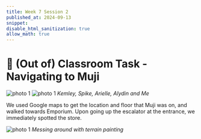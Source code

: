 ```yaml
---
title: Week 7 Session 2
published_at: 2024-09-13
snippet: 
disable_html_sanitization: true
allow_math: true
---
```


# :page_with_curl: (Out of) Classroom Task - Navigating to Muji

![photo 1](photos/34.jpg)
![photo 1](photos/35.jpg)
*Kemley, Spike, Arielle, Alydin and Me*

We used Google maps to get the location and floor that Muji was on, and walked towards Emporium. Upon going up the escalator at the entrance, we immediately spotted the store.

![photo 1](photos/36.png)
*Messing around with terrain painting*


